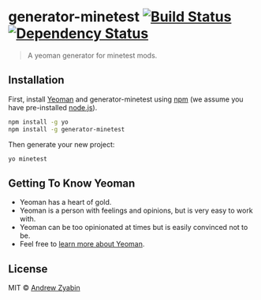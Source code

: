 # generator-minetest [![Build Status][travis-image]][travis-url] [![Dependency Status][daviddm-image]][daviddm-url]
> A yeoman generator for minetest mods.

## Installation

First, install [Yeoman](http://yeoman.io) and generator-minetest using [npm](https://www.npmjs.com/) (we assume you have pre-installed [node.js](https://nodejs.org/)).

```bash
npm install -g yo
npm install -g generator-minetest
```

Then generate your new project:

```bash
yo minetest
```

## Getting To Know Yeoman

 * Yeoman has a heart of gold.
 * Yeoman is a person with feelings and opinions, but is very easy to work with.
 * Yeoman can be too opinionated at times but is easily convinced not to be.
 * Feel free to [learn more about Yeoman](http://yeoman.io/).

## License

MIT © [Andrew Zyabin](https://github.com/schas002)

[travis-image]: https://travis-ci.org/schas002/generator-minetest.svg?branch=master
[travis-url]: https://travis-ci.org/schas002/generator-minetest
[daviddm-image]: https://david-dm.org/schas002/generator-minetest.svg?theme=shields.io
[daviddm-url]: https://david-dm.org/schas002/generator-minetest
